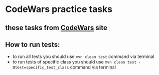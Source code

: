 # CodeWars practice tasks
## these tasks from [CodeWars](https://www.codewars.com/dashboard) site

## How to run tests:
- to run all tests you should use `mvn clean test` command via terminal
- to run tests of specific class you should use `mvn clean test -Dtest=specific_test_class` command via terminal